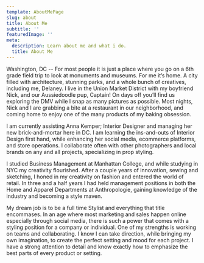 ```yaml
---
template: AboutMePage
slug: about
title: About Me
subtitle: ''
featuredImage: ''
meta:
  description: Learn about me and what i do.
  title: About Me
---
```


Washington, DC -- For most people it is just a place where you go on a 6th grade field trip to look at monuments and museums. For me it’s home. A city filled with architecture, stunning parks, and a whole bunch of creatives, including me, Delaney. I live in the Union Market District with my boyfriend Nick, and our Aussiedoodle pup, Captain! On days off you’ll find us exploring the DMV while I snap as many pictures as possible. Most nights, Nick and I are grabbing a bite at a restaurant in our neighborhood, and coming home to enjoy one of the many products of my baking obsession.

I am currently assisting Anna Kemper; Interior Designer and managing her new brick-and-mortar here in DC. I am learning the ins-and-outs of Interior Design first hand, while enhancing her social media, ecommerce platforms, and store operations. I collaborate often with other photographers and local brands on any and all projects, specializing in prop styling.

I studied Business Management at Manhattan College, and while studying in NYC my creativity flourished. After a couple years of innovation, sewing and sketching, I honed in my creativity on fashion and entered the world of retail. In three and a half years I had held management positions in both the Home and Apparel Departments at Anthropologie, gaining knowledge of the industry and becoming a style maven.

My dream job is to be a full time Stylist and everything that title encommases. In an age where most marketing and sales happen online especially through social media, there is such a power that comes with a styling position for a company or individual. One of my strengths is working on teams and collaborating. I know I can take direction, while bringing my own imagination, to create the perfect setting and mood for each project. I have a strong attention to detail and know exactly how to emphasize the best parts of every product or setting.
